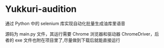 # Yukkuri-audition

通过 Python 中的 selenium 库实现自动化批量生成油库里语音

源码为 main.py 文件，其运行需要 Chrome 浏览器和驱动器 ChromeDriver，后者的 exe 文件也附在项目里了,尽量做到下载后就能直接运行


